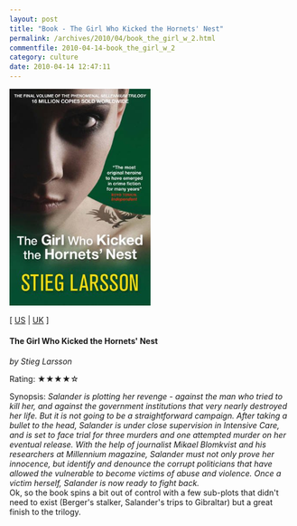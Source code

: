 ```yaml
---
layout: post
title: "Book - The Girl Who Kicked the Hornets' Nest"
permalink: /archives/2010/04/book_the_girl_w_2.html
commentfile: 2010-04-14-book_the_girl_w_2
category: culture
date: 2010-04-14 12:47:11
---
```


<img class="photo right" src="/assets/images/1849162743.jpg" width="250" alt="The Girl Who Kicked the Hornets' Nest cover" />

\[ [US](http://www.amazon.com/o/asin/1849162743) | [UK](http://www.amazon.co.uk/o/asin/1849162743) \]

#### The Girl Who Kicked the Hornets' Nest

<em>by Stieg Larsson</em>

Rating: ★★★★☆

<div class="book_synopsis" markdown="1">
Synopsis: <em>Salander is plotting her revenge - against the man who tried to kill her, and against the government institutions that very nearly destroyed her life. But it is not going to be a straightforward campaign. After taking a bullet to the head, Salander is under close supervision in Intensive Care, and is set to face trial for three murders and one attempted murder on her eventual release. With the help of journalist Mikael Blomkvist and his researchers at Millennium magazine, Salander must not only prove her innocence, but identify and denounce the corrupt politicians that have allowed the vulnerable to become victims of abuse and violence. Once a victim herself, Salander is now ready to fight back. </em>

</div>
Ok, so the book spins a bit out of control with a few sub-plots that didn't need to exist (Berger's stalker, Salander's trips to Gibraltar) but a great finish to the trilogy.
